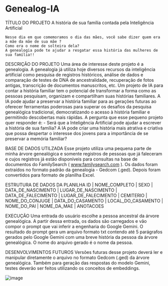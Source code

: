 # Genealog-IA
TÍTULO DO PROJETO
		A história de sua família contada pela Inteligência Artificial

	Nesse dia em que comemoramos o dia das mães, você sabe dizer quem era a mãe da mãe de sua mãe ?
	Como era o nome de solteira dela?
	A genealogia pode te ajudar a resgatar essa história das mulheres de sua família!!

DESCRIÇÃO DO PROJETO
Uma área de interesse deste projeto é a genealogia. A genealogia já utiliza hoje diversos recursos da inteligência artificial como pesquisa de registros históricos, análise de dados e comparação de testes de DNA de ancestralidade, recuperação de fotos antigas, transcrição de documentos manuscritos, etc.
Um projeto de IA para contar a história familiar tem o potencial de transformar a forma como as pessoas pesquisam, organizam e compartilham suas histórias familiares. 
A IA pode ajudar a preservar a história familiar para as gerações futuras ao oferecer ferramentas poderosas para superar os desafios da pesquisa genealógica tradicional, democratizando o acesso à história familiar e permitindo descobertas mais rápidas.
A pergunta que esse pequeno projeto quer responder é: - Será que a Inteligência Artificial pode ajudar a escrever a história de sua família? A IA pode criar uma história mais atrativa e criativa que possa despertar o interesse dos jovens para a importância de se preservar a memória familiar? 

BASE DE DADOS UTILZADA
Esse projeto utiliza uma pequena parte de minha árvore genealógica e somente registros de pessoas que já faleceram e cujos registros já estão disponíveis para consultas na base de documentos do FamilySearch ( www.familysearch.com ). Os dados foram extraídos no formato padrão da genealogia - Gedcom (.ged). Depois foram convertidos para formato de planilha Excel. 

ESTRUTURA DE DADOS DA PLANILHA
ID | NOME_COMPLETO	| SEXO	| DATA_DE_NASCIMENTO | LUGAR_DE_NASCIMENTO |  DATA_DE_FALECIMENTO | LUGAR_DE_FALECIMENTO | CEMITERIO | NOME_DO_CONJUGE |  DATA_DO_CASAMENTO | LOCAL_DO_CASAMENTO | NOME_DO_PAI | NOME_DA_MAE | ANOTACOES

EXECUÇÃO 
Uma entrada do usuário escolhe a pessoa ancestral da árvore genealógica. A partir dessa entrada, os dados são carregados e vão compor o prompt que vai inferir a engenharia do Google Gemini. O resultado do prompt gera um arquivo formato txt contendo até 5 parágrafos gerados pelo Google Gemini com uma breve história da pessoa da árvore genealógica. O nome do arquivo gerado é o nome da pessoa.

DESENVOLVIMENTOS FUTUROS
Versões futuras desse projeto deverá ler e manipular diretamente o arquivo no formato Gedcom (.ged) da árvore genealógica.
Também para geração das respostas do modelo Gemini, testes deverão ser feitos utilizando os conceitos de embeddings.





![image](https://github.com/hchaiben/Genealog-IA/assets/169555723/d817ac76-81a8-4944-9a1e-baa320810183)
